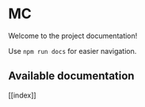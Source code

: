 # MC

Welcome to the project documentation!

Use `npm run docs` for easier navigation.

## Available documentation

[[index]]
